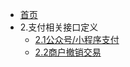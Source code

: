 * [首页](/README.md)
* 2.支付相关接口定义
    * [2.1公众号/小程序支付](/payguide/mini.md)
    * [2.2商户撤销交易](/payguide/repeal.md)
